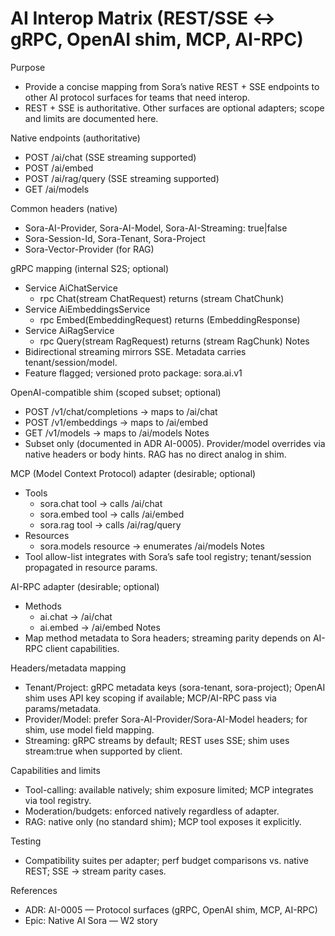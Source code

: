# AI Interop Matrix (REST/SSE ↔ gRPC, OpenAI shim, MCP, AI-RPC)

Purpose
- Provide a concise mapping from Sora’s native REST + SSE endpoints to other AI protocol surfaces for teams that need interop.
- REST + SSE is authoritative. Other surfaces are optional adapters; scope and limits are documented here.

Native endpoints (authoritative)
- POST /ai/chat (SSE streaming supported)
- POST /ai/embed
- POST /ai/rag/query (SSE streaming supported)
- GET /ai/models

Common headers (native)
- Sora-AI-Provider, Sora-AI-Model, Sora-AI-Streaming: true|false
- Sora-Session-Id, Sora-Tenant, Sora-Project
- Sora-Vector-Provider (for RAG)

gRPC mapping (internal S2S; optional)
- Service AiChatService
  - rpc Chat(stream ChatRequest) returns (stream ChatChunk)
- Service AiEmbeddingsService
  - rpc Embed(EmbeddingRequest) returns (EmbeddingResponse)
- Service AiRagService
  - rpc Query(stream RagRequest) returns (stream RagChunk)
Notes
- Bidirectional streaming mirrors SSE. Metadata carries tenant/session/model.
- Feature flagged; versioned proto package: sora.ai.v1

OpenAI-compatible shim (scoped subset; optional)
- POST /v1/chat/completions → maps to /ai/chat
- POST /v1/embeddings → maps to /ai/embed
- GET /v1/models → maps to /ai/models
Notes
- Subset only (documented in ADR AI-0005). Provider/model overrides via native headers or body hints. RAG has no direct analog in shim.

MCP (Model Context Protocol) adapter (desirable; optional)
- Tools
  - sora.chat tool → calls /ai/chat
  - sora.embed tool → calls /ai/embed
  - sora.rag tool → calls /ai/rag/query
- Resources
  - sora.models resource → enumerates /ai/models
Notes
- Tool allow-list integrates with Sora’s safe tool registry; tenant/session propagated in resource params.

AI-RPC adapter (desirable; optional)
- Methods
  - ai.chat → /ai/chat
  - ai.embed → /ai/embed
Notes
- Map method metadata to Sora headers; streaming parity depends on AI-RPC client capabilities.

Headers/metadata mapping
- Tenant/Project: gRPC metadata keys (sora-tenant, sora-project); OpenAI shim uses API key scoping if available; MCP/AI-RPC pass via params/metadata.
- Provider/Model: prefer Sora-AI-Provider/Sora-AI-Model headers; for shim, use model field mapping.
- Streaming: gRPC streams by default; REST uses SSE; shim uses stream:true when supported by client.

Capabilities and limits
- Tool-calling: available natively; shim exposure limited; MCP integrates via tool registry.
- Moderation/budgets: enforced natively regardless of adapter.
- RAG: native only (no standard shim); MCP tool exposes it explicitly.

Testing
- Compatibility suites per adapter; perf budget comparisons vs. native REST; SSE → stream parity cases.

References
- ADR: AI-0005 — Protocol surfaces (gRPC, OpenAI shim, MCP, AI-RPC)
- Epic: Native AI Sora — W2 story
